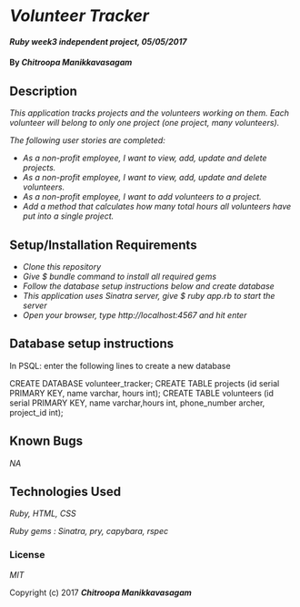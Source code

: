 # _Volunteer Tracker_

#### _Ruby week3 independent project, 05/05/2017_

#### By _**Chitroopa Manikkavasagam**_

## Description

_This application tracks projects and the volunteers working on them. Each volunteer will belong to only one project (one project, many volunteers)._

_The following user stories are completed:_

* _As a non-profit employee, I want to view, add, update and delete projects._
* _As a non-profit employee, I want to view, add, update and delete volunteers._
* _As a non-profit employee, I want to add volunteers to a project._
* _Add a method that calculates how many total hours all volunteers have put into a single project._

## Setup/Installation Requirements

* _Clone this repository_
* _Give $ bundle command to install all required gems_
* _Follow the database setup instructions below and create database_
* _This application uses Sinatra server, give $ ruby app.rb to start the server_
* _Open your browser, type http://localhost:4567 and hit enter_

## Database setup instructions

In PSQL: enter the following lines to create a new database

CREATE DATABASE volunteer_tracker;
CREATE TABLE projects (id serial PRIMARY KEY, name varchar, hours int);
CREATE TABLE volunteers (id serial PRIMARY KEY, name varchar,hours int, phone_number archer, project_id int);

## Known Bugs

_NA_

## Technologies Used

_Ruby, HTML, CSS_

_Ruby gems : Sinatra, pry, capybara, rspec_

### License

*MIT*

Copyright (c) 2017 **_Chitroopa Manikkavasagam_**
